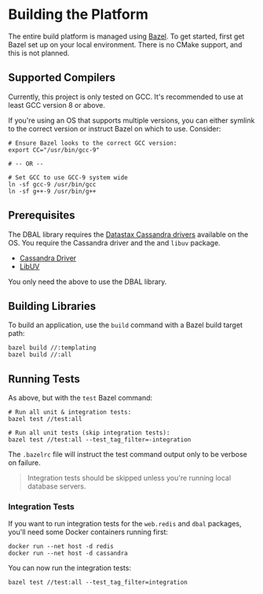 Building the Platform
=====================
The entire build platform is managed using [Bazel](https://bazel.build/). To get started, first get Bazel set up on your
local environment. There is no CMake support, and this is not planned.

Supported Compilers
-------------------
Currently, this project is only tested on GCC. It's recommended to use at least GCC version 8 or above.

If you're using an OS that supports multiple versions, you can either symlink to the correct version or instruct Bazel
on which to use. Consider:

    # Ensure Bazel looks to the correct GCC version:
    export CC="/usr/bin/gcc-9"
    
    # -- OR -- 

    # Set GCC to use GCC-9 system wide
    ln -sf gcc-9 /usr/bin/gcc
    ln -sf g++-9 /usr/bin/g++


Prerequisites
-------------
The DBAL library requires the [Datastax Cassandra drivers](https://downloads.datastax.com/cpp-driver/) available on the
OS. You require the Cassandra driver and the and `libuv` package.

* [Cassandra Driver](https://downloads.datastax.com/cpp-driver/ubuntu/18.04/cassandra/v2.16.0/)
* [LibUV](https://downloads.datastax.com/cpp-driver/ubuntu/18.04/dependencies/libuv/v1.35.0/)

You only need the above to use the DBAL library.

Building Libraries
------------------
To build an application, use the `build` command with a Bazel build target path:

    bazel build //:templating
    bazel build //:all
    

Running Tests
-------------
As above, but with the `test` Bazel command:

    # Run all unit & integration tests:
    bazel test //test:all
    
    # Run all unit tests (skip integration tests):
    bazel test //test:all --test_tag_filter=-integration

The `.bazelrc` file will instruct the test command output only to be verbose on failure.

> Integration tests should be skipped unless you're running local database servers. 

### Integration Tests
If you want to run integration tests for the `web.redis` and `dbal` packages, you'll need some Docker containers 
running first:

    docker run --net host -d redis
    docker run --net host -d cassandra

You can now run the integration tests:

    bazel test //test:all --test_tag_filter=integration
